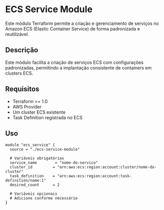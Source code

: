 # ECS Service Module

Este módulo Terraform permite a criação e gerenciamento de serviços no Amazon ECS (Elastic Container Service) de forma padronizada e reutilizável.

## Descrição

Este módulo facilita a criação de serviços ECS com configurações padronizadas, permitindo a implantação consistente de containers em clusters ECS.

## Requisitos

- Terraform >= 1.0
- AWS Provider
- Um cluster ECS existente
- Task Definition registrada no ECS

## Uso

```hcl
module "ecs_service" {
  source = "./ecs-service-module"

  # Variáveis obrigatórias
  service_name        = "nome-do-servico"
  cluster_id         = "arn:aws:ecs:region:account:cluster/nome-do-cluster"
  task_definition    = "arn:aws:ecs:region:account:task-definition/nome:1"
  desired_count      = 2

  # Variáveis opcionais
  # Adicione conforme necessário
}

